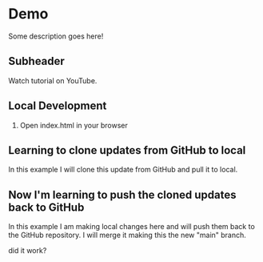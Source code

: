 # Demo

Some description goes here!

## Subheader

Watch tutorial on YouTube.


## Local Development

1. Open index.html in your browser

## Learning to clone updates from GitHub to local

In this example I will clone this update from GitHub and pull it to local.

## Now I'm learning to push the cloned updates back to GitHub

In this example I am making local changes here and will push them back to the GitHub repository. I will merge it making this the new "main" branch.

did it work?
